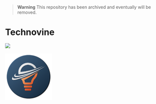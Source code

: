 > __Warning__
> This repository has been archived and eventually will be removed.

# Technovine

![](https://img.shields.io/github/repo-size/NewSpectrum/Technovine?color=hsl%2860%2C100%25%2C50%25%29&label=Repo%20Size)

<img id="Technovine_CircleIcon"
	 src="https://github.com/NewSpectrum/Technovine/raw/main/site/assets/graphics/logo/png/Icon%20Only%20%5BCircle%5D.png"
	 width="30%" height="auto"
	 />
